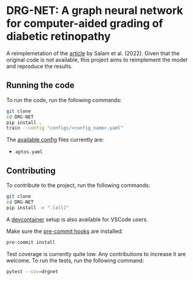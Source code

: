 # DRG-NET: A graph neural network for computer-aided grading of diabetic retinopathy

A reimplemetation of the [article](https://rdcu.be/dnENc) by Salam et al. (2022). Given that the original code is not available, this project aims to reimplement the model and reproduce the results.

## Running the code
To run the code, run the following commands:
```bash
git clone
cd DRG-NET
pip install .
train --config "configs/<config_name>.yaml"
```

The [available config](configs) files currently are:
- `aptos.yaml`

## Contributing
To contribute to the project, run the following commands:
```bash
git clone
cd DRG-NET
pip install -e ".[all]"
```
A [devcontainer](https://code.visualstudio.com/docs/devcontainers/containers) setup is also available for VSCode users.

Make sure the [pre-commit hooks](https://pre-commit.com/) are installed:
```bash
pre-commit install
```

Test coverage is currently quite low. Any contributions to increase it are welcome. To run the tests, run the following command:
```bash
pytest --cov=drgnet
```
